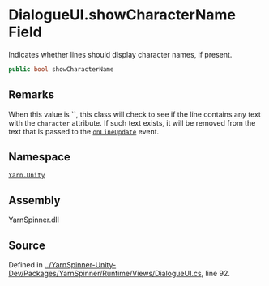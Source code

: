 # DialogueUI.showCharacterName Field

Indicates whether lines should display character names, if
present.


```csharp
public bool showCharacterName
```
## Remarks

When this value is ``, this class will
check to see if the line contains any text with the `character`
attribute. If such text exists, it will be removed from the
text that is passed to the [`onLineUpdate`](/api/csharp/yarn.unity/dialogueui.onlineupdate.md) event.




## Namespace
[`Yarn.Unity`](/api/csharp/yarn.unity/README.md)

## Assembly
YarnSpinner.dll

## Source
Defined in [../YarnSpinner-Unity-Dev/Packages/YarnSpinner/Runtime/Views/DialogueUI.cs](https://github.com/YarnSpinnerTool/YarnSpinner-Unity//blob/develop/Runtime/Views/DialogueUI.cs#L92), line 92.
